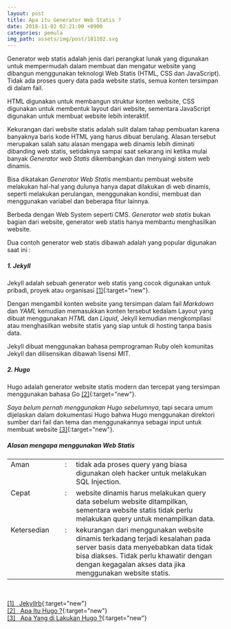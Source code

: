 ```yaml
---
layout: post
title: Apa itu Generator Web Statis ?
date: 2018-11-02 02:21:00 +0900
categories: pemula
img_path: assets/img/post/181102.svg
---
```


Generator web statis adalah jenis dari perangkat lunak yang digunakan untuk mempermudah dalam membuat dan mengatur website yang dibangun menggunakan teknologi Web Statis (HTML, CSS dan JavaScript). Tidak ada proses query data pada website statis, semua konten tersimpan di dalam fail. 

HTML digunakan untuk membangun struktur konten website, CSS digunakan untuk membentuk layout dari website, sementara JavaScript digunakan untuk membuat website lebih interaktif. 

Kekurangan dari website statis adalah sulit dalam tahap pembuatan karena banyaknya baris kode HTML yang harus dibuat berulang. Alasan tersebut merupakan salah satu alasan mengapa web dinamis lebih diminati dibanding web statis, setidaknya sampai saat sekarang ini ketika mulai banyak _Generator web Statis_ dikembangkan dan menyaingi sistem web dinamis. 

Bisa dikatakan _Generator Web Statis_ membantu pembuat website melakukan hal-hal yang dulunya hanya dapat dilakukan di web dinamis, seperti melakukan perulangan, menggunakan kondisi, membuat dan menggunakan variabel dan beberapa fitur lainnya.

Berbeda dengan Web System seperti CMS. _Generator web statis_ bukan bagian dari website, generator web statis hanya membantu menghasilkan website. 

Dua contoh generator web statis dibawah adalah yang popular digunakan saat ini : 

##### 1. Jekyll 
Jekyll adalah sebuah generator web statis yang cocok digunakan untuk pribadi, proyek atau organisasi [[1]](https://github.com/jekyll/jekyll){:target="new"}. 

Dengan mengambil konten website yang tersimpan dalam fail _Markdown_ dan _YAML_ kemudian memasukkan konten tersebut kedalam Layout yang dibuat menggunakan _HTML_ dan _Liquid_, Jekyll kemudian mengkompilasi atau menghasilkan website statis yang siap untuk di hosting tanpa basis data.

Jekyll dibuat menggunakan bahasa pemprograman Ruby oleh komunitas Jekyll dan dilisensikan dibawah lisensi MIT. 

##### 2. Hugo 
Hugo adalah generator website statis modern dan tercepat yang tersimpan menggunakan bahasa Go [[2]](https://gohugo.io/about/what-is-hugo/){:target="new"}. 

_Saya belum pernah menggunakan Hugo sebelumnya_, tapi secara umum dijelaskan dalam dokumentasi Hugo bahwa Hugo menggunakan direktori sumber dari fail dan tema dan menggunakannya sebagai input untuk membuat website [[3]](https://gohugo.io/about/what-is-hugo/#what-does-hugo-do){:target="new"}.

##### Alasan mengapa menggunakan Web Statis

<table>
	<tr>
		<td valign="top" width="105px">Aman</td>
		<td valign="top" width="15px" align="center">:</td>
		<td>tidak ada proses query yang biasa digunakan oleh hacker untuk melakukan SQL Injection.</td>
	</tr>
	<tr>
		<td valign="top">Cepat</td>
		<td valign="top" align="center">:</td>
		<td>website dinamis harus melakukan query data sebelum website ditampilkan, sementara website statis tidak perlu melakukan query untuk menampilkan data.</td>
	</tr>
	<tr>
		<td valign="top">Ketersedian</td>
		<td valign="top" align="center">:</td>
		<td>kekurangan dari menggunakan website dinamis terkadang terjadi kesalahan pada server basis data menyebabkan data tidak bisa diakses. Tidak perlu khawatir dengan dengan kegagalan akses data jika menggunakan website statis.</td>
	</tr>
</table>
<br>

[[1]  &nbsp; Jekyllrb](https://github.com/jekyll/jekyll){:target="new"}<br>
[[2]  &nbsp; Apa Itu Hugo ?](https://github.com/jekyll/jekyll){:target="new"}<br>
[[3]  &nbsp; Apa Yang di Lakukan Hugo ?](https://gohugo.io/about/what-is-hugo/#what-does-hugo-do){:target="new"}